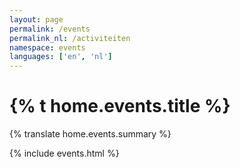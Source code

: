 ```yaml
---
layout: page
permalink: /events
permalink_nl: /activiteiten
namespace: events
languages: ['en', 'nl']
---
```


# {% t home.events.title %}

{% translate home.events.summary %}

{% include events.html %}

